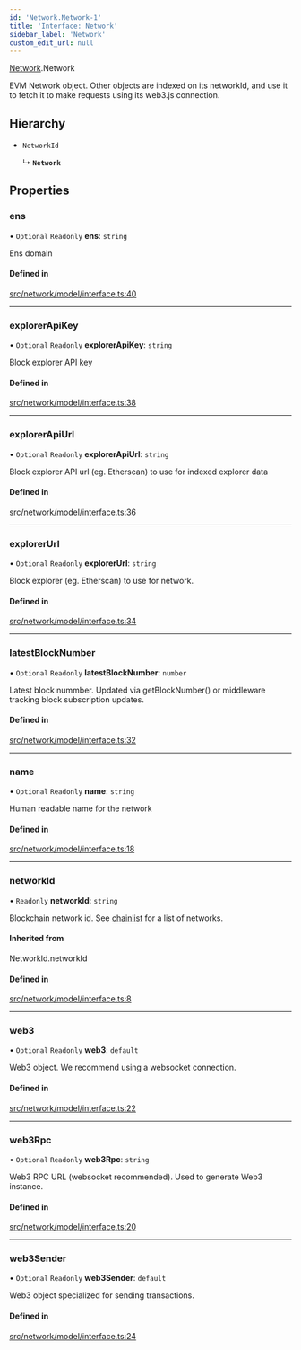 ```yaml
---
id: 'Network.Network-1'
title: 'Interface: Network'
sidebar_label: 'Network'
custom_edit_url: null
---
```


[Network](../namespaces/Network.md).Network

EVM Network object.
Other objects are indexed on its networkId, and use it to fetch it to make requests using its web3.js connection.

## Hierarchy

-   `NetworkId`

    ↳ **`Network`**

## Properties

### ens

• `Optional` `Readonly` **ens**: `string`

Ens domain

#### Defined in

[src/network/model/interface.ts:40](https://github.com/leovigna/web3-redux/blob/bca52d1/src/network/model/interface.ts#L40)

---

### explorerApiKey

• `Optional` `Readonly` **explorerApiKey**: `string`

Block explorer API key

#### Defined in

[src/network/model/interface.ts:38](https://github.com/leovigna/web3-redux/blob/bca52d1/src/network/model/interface.ts#L38)

---

### explorerApiUrl

• `Optional` `Readonly` **explorerApiUrl**: `string`

Block explorer API url (eg. Etherscan) to use for indexed explorer data

#### Defined in

[src/network/model/interface.ts:36](https://github.com/leovigna/web3-redux/blob/bca52d1/src/network/model/interface.ts#L36)

---

### explorerUrl

• `Optional` `Readonly` **explorerUrl**: `string`

Block explorer (eg. Etherscan) to use for network.

#### Defined in

[src/network/model/interface.ts:34](https://github.com/leovigna/web3-redux/blob/bca52d1/src/network/model/interface.ts#L34)

---

### latestBlockNumber

• `Optional` `Readonly` **latestBlockNumber**: `number`

Latest block nummber. Updated via getBlockNumber() or middleware tracking block subscription updates.

#### Defined in

[src/network/model/interface.ts:32](https://github.com/leovigna/web3-redux/blob/bca52d1/src/network/model/interface.ts#L32)

---

### name

• `Optional` `Readonly` **name**: `string`

Human readable name for the network

#### Defined in

[src/network/model/interface.ts:18](https://github.com/leovigna/web3-redux/blob/bca52d1/src/network/model/interface.ts#L18)

---

### networkId

• `Readonly` **networkId**: `string`

Blockchain network id.
See [chainlist](https://chainlist.org/) for a list of networks.

#### Inherited from

NetworkId.networkId

#### Defined in

[src/network/model/interface.ts:8](https://github.com/leovigna/web3-redux/blob/bca52d1/src/network/model/interface.ts#L8)

---

### web3

• `Optional` `Readonly` **web3**: `default`

Web3 object. We recommend using a websocket connection.

#### Defined in

[src/network/model/interface.ts:22](https://github.com/leovigna/web3-redux/blob/bca52d1/src/network/model/interface.ts#L22)

---

### web3Rpc

• `Optional` `Readonly` **web3Rpc**: `string`

Web3 RPC URL (websocket recommended). Used to generate Web3 instance.

#### Defined in

[src/network/model/interface.ts:20](https://github.com/leovigna/web3-redux/blob/bca52d1/src/network/model/interface.ts#L20)

---

### web3Sender

• `Optional` `Readonly` **web3Sender**: `default`

Web3 object specialized for sending transactions.

#### Defined in

[src/network/model/interface.ts:24](https://github.com/leovigna/web3-redux/blob/bca52d1/src/network/model/interface.ts#L24)
